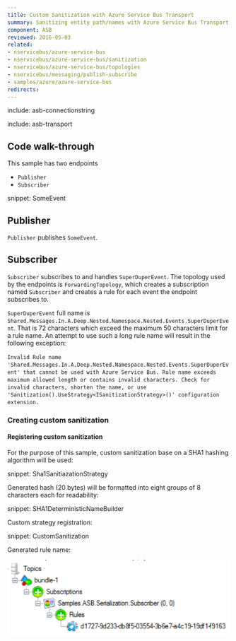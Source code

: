```yaml
---
title: Custom Sanitization with Azure Service Bus Transport
summary: Sanitizing entity path/names with Azure Service Bus Transport.
component: ASB
reviewed: 2016-05-03
related:
- nservicebus/azure-service-bus
- nservicebus/azure-service-bus/sanitization
- nservicebus/azure-service-bus/topologies
- nservicebus/messaging/publish-subscribe
- samples/azure/azure-service-bus
redirects:
---
```


include: asb-connectionstring


include: asb-transport


## Code walk-through

This sample has two endpoints

* `Publisher`
* `Subscriber`

snippet: SomeEvent


## Publisher

`Publisher` publishes `SomeEvent`.


## Subscriber

`Subscriber` subscribes to and handles `SuperDuperEvent`. The topology used by the endpoints is `ForwardingTopology`, which creates a subscription named `Subscriber` and creates a rule for each event the endpoint subscribes to.

`SuperDuperEvent` full name is `Shared.Messages.In.A.Deep.Nested.Namespace.Nested.Events.SuperDuperEvent`. That is 72 characters which exceed the maximum 50 characters limit for a rule name. An attempt to use such a long rule name will result in the following exception:

`Invalid Rule name 'Shared.Messages.In.A.Deep.Nested.Namespace.Nested.Events.SuperDuperEvent' that cannot be used with Azure Service Bus. Rule name exceeds maximum allowed length or contains invalid characters. Check for invalid characters, shorten the name, or use 'Sanitization().UseStrategy<ISanitizationStrategy>()' configuration extension.`


### Creating custom sanitization


#### Registering custom sanitization

For the purpose of this sample, custom sanitization base on a SHA1 hashing algorithm will be used:

snippet: Sha1SanitiazationStrategy

Generated hash (20 bytes) will be formatted into eight groups of 8 characters each for readability:

snippet: SHA1DeterministicNameBuilder

Custom strategy registration:

snippet: CustomSanitization

Generated rule name:

![](images/rule.png)